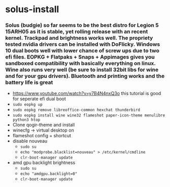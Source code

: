 # solus-install
### Solus (budgie) so far seems to be the best distro for Legion 5 15ARH05 as it is stable, yet rolling release with an recent kernel. Trackpad and brightness works well. The propriety tested nvidia drivers can be installed with DoFlicky. Windows 10 dual boots well with lower chance of screw ups due to two efi files. EOPKG + Flatpaks + Snaps + Appimages gives you sandboxed compatibility with basically everything on linux. Wine also runs very well (be sure to install 32bit libs for wine and for your gpu drivers). Bluetooth and printing works and the battery life is great
- https://www.youtube.com/watch?v=y7B4N4nxQ3o this tutorial is good for seperate efi dual boot
- `sudo eopkg up`
- `sudo eopkg remove libreoffice-common hexchat thunderbird`
- `sudo eopkg install wine wine32 flameshot paper-icon-theme menulibre python3 htop`
- Clone qogir-theme and install
- winecfg -> virtual desktop on
- flameshot config + shortcut
- disable nouveau
  - `sudo su`
  - `echo "modprobe.blacklist=nouveau" > /etc/kernel/cmdline`
  - `clr-boot-manager update`
- amd gpu backlight brightness
  - `sudo su`
  - `echo "amdgpu.backlight=0"`
  - `clr-boot-manager update`
